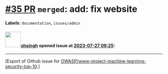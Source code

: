 # [\#35 PR](https://github.com/OWASP/www-project-machine-learning-security-top-10/pull/35) `merged`: add: fix website
**Labels**: `documentation`, `issues/admin`


#### <img src="https://avatars.githubusercontent.com/u/412800?v=4" width="50">[shsingh](https://github.com/shsingh) opened issue at [2023-07-27 09:25](https://github.com/OWASP/www-project-machine-learning-security-top-10/pull/35):






-------------------------------------------------------------------------------



[Export of Github issue for [OWASP/www-project-machine-learning-security-top-10](https://github.com/OWASP/www-project-machine-learning-security-top-10).]
